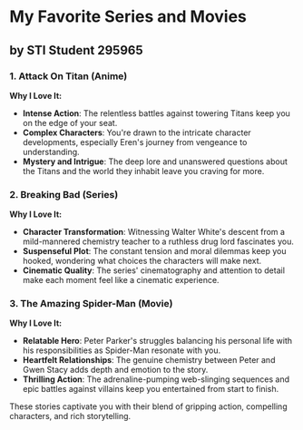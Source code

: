 # **My Favorite Series and Movies**
## by STI Student 295965

### 1. **Attack On Titan (Anime)**

**Why I Love It:**
- **Intense Action**: The relentless battles against towering Titans keep you on the edge of your seat.
- **Complex Characters**: You're drawn to the intricate character developments, especially Eren's journey from vengeance to understanding.
- **Mystery and Intrigue**: The deep lore and unanswered questions about the Titans and the world they inhabit leave you craving for more.

### 2. **Breaking Bad (Series)**

**Why I Love It:**
- **Character Transformation**: Witnessing Walter White's descent from a mild-mannered chemistry teacher to a ruthless drug lord fascinates you.
- **Suspenseful Plot**: The constant tension and moral dilemmas keep you hooked, wondering what choices the characters will make next.
- **Cinematic Quality**: The series' cinematography and attention to detail make each moment feel like a cinematic experience.

### 3. **The Amazing Spider-Man (Movie)**

**Why I Love It:**
- **Relatable Hero**: Peter Parker's struggles balancing his personal life with his responsibilities as Spider-Man resonate with you.
- **Heartfelt Relationships**: The genuine chemistry between Peter and Gwen Stacy adds depth and emotion to the story.
- **Thrilling Action**: The adrenaline-pumping web-slinging sequences and epic battles against villains keep you entertained from start to finish.

These stories captivate you with their blend of gripping action, compelling characters, and rich storytelling.

